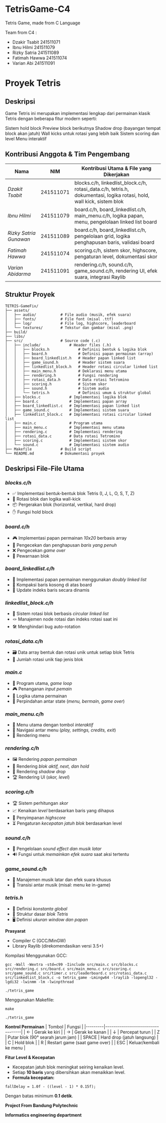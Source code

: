 # TetrisGame-C4
Tetris Game, made from C Language

Team from C4 :
- Dzakir Tsabit 241511071
- Ibnu Hilmi 241511079
- Rizky Satria 241511089
- Fatimah Hawwa 241511074
- Varian Abi 241511091

# Proyek Tetris

## Deskripsi
Game Tetris ini merupakan implementasi lengkap dari permainan klasik Tetris dengan beberapa fitur modern seperti:

Sistem hold block
Preview block berikutnya
Shadow drop (bayangan tempat block akan jatuh)
Wall kicks untuk rotasi yang lebih baik
Sistem scoring dan level
Menu interaktif

## Kontribusi Anggota & Tim Pengembang

| Nama                      | NIM         | Kontribusi Utama & File yang Dikerjakan                                                                               |
|---------------------------|-------------|-----------------------------------------------------------------------------------------------------------------------|
| *Dzakit Tsabit*           | 241511071   | blocks.c/h, linkedlist_block.c/h, rotasi_data.c/h, tetris.h, dokumentasi, logika rotasi, hold, wall kick, sistem blok |
| *Ibnu Hilmi*              | 241511079   | board.c/h, board_linkedlist.c/h, main_menu.c/h, logika papan, menu, pengelolaan linked list board                     |
| *Rizky Satria Gunawan*    | 241511089   | board.c/h, board_linkedlist.c/h, pengelolaan grid, logika penghapusan baris, validasi board                           |
| *Fatimah Hawwa*           | 241511074   | scoring.c/h, sistem skor, highscore, pengaturan level, dokumentasi skor                                               |
| *Varian Abidarma*         | 241511091   | rendering.c/h, sound.c/h, game_sound.c/h, rendering UI, efek suara, integrasi Raylib                                  |

## Struktur Proyek
```
TETRIS-GameFix/
├── assets/
│   ├── audio/           # File audio (musik, efek suara)
│   ├── fonts/           # File font (misal .ttf)
│   ├── log/             # File log, highscore, leaderboard
│   └── textures/        # Tekstur dan gambar (misal .png)
├── build/
├── libs/
├── src/                 # Source code (.c)
│   ├── include/             # Header files (.h)
│   │   ├── blocks.h             # Definisi bentuk & logika blok
│   │   ├── board.h              # Definisi papan permainan (array)
│   │   ├── board_linkedlist.h   # Header papan linked list
│   │   ├── game_sound.h         # Header sistem suara
│   │   ├── linkedlist_block.h   # Header rotasi circular linked list
│   │   ├── main_menu.h          # Deklarasi menu utama
│   │   ├── rendering.h          # Fungsi rendering
│   │   ├── rotasi_data.h        # Data rotasi Tetromino
│   │   ├── scoring.h            # Sistem skor
│   │   ├── sound.h              # Sistem audio
│   │   └── tetris.h             # Definisi umum & struktur global
│   ├── blocks.c             # Implementasi logika blok
│   ├── board.c              # Implementasi papan array
│   ├── board_linkedlist.c   # Implementasi papan linked list
│   ├── game_sound.c         # Implementasi sistem suara
│   ├── linkedlist_block.c   # Implementasi rotasi circular linked list
│   ├── main.c               # Program utama
│   ├── main_menu.c          # Implementasi menu utama
│   ├── rendering.c          # Implementasi rendering
│   ├── rotasi_data.c        # Data rotasi Tetromino
│   ├── scoring.c            # Implementasi sistem skor
│   └── sound.c              # Implementasi sistem audio
├── Makefile             # Build script
└── README.md            # Dokumentasi proyek
```

## Deskripsi File-File Utama

### *blocks.c/h*
- ✅ Implementasi bentuk-bentuk blok Tetris (I, J, L, O, S, T, Z)
- 🔄 Rotasi blok dan logika wall-kick
- 📦 Pergerakan blok (horizontal, vertikal, hard drop)
- ✋ Fungsi hold block

### *board.c/h*
- 🎮 Implementasi papan permainan *10x20* berbasis array
- 🧹 Pengecekan dan penghapusan *baris yang penuh*
- ❌ Pengecekan *game over*
- 🎨 Pewarnaan blok

### *board_linkedlist.c/h*
- 🧩 Implementasi papan permainan menggunakan *doubly linked list*
- 🧹 Kompaksi baris kosong di atas board
- 🔄 Update indeks baris secara dinamis

### *linkedlist_block.c/h*
- 🔄 Sistem rotasi blok berbasis *circular linked list*
- 🪢 Manajemen node rotasi dan indeks rotasi saat ini
- 🛠 Menghindari bug auto-rotation

### *rotasi_data.c/h*
- 🗃 Data array bentuk dan rotasi unik untuk setiap blok Tetris
- 🔢 Jumlah rotasi unik tiap jenis blok

### *main.c*
- 🔁 Program utama, *game loop*
- 🎮 Penanganan *input pemain*
- 🧠 Logika utama permainan
- 🔄 Perpindahan antar state (*menu, bermain, game over*)

### *main_menu.c/h*
- 📜 Menu utama dengan tombol *interaktif*
- 🔄 Navigasi antar menu (*play, settings, credits, exit*)
- 🎨 Rendering menu

### *rendering.c/h*
- 🖼 Rendering *papan permainan*
- 🔲 Rendering *blok aktif, next, dan hold*
- 👥 Rendering *shadow drop*
- 🏆 Rendering UI (*skor, level*)

### *scoring.c/h*
- 🏆 Sistem perhitungan *skor*
- 📈 Kenaikan *level* berdasarkan baris yang dihapus
- 💾 Penyimpanan *highscore*
- ⏳ Pengaturan *kecepatan jatuh blok* berdasarkan level

### *sound.c/h*
- 🎵 Pengelolaan *sound effect dan musik latar*
- 🔊 Fungsi untuk *memainkan efek suara* saat aksi tertentu

### *game_sound.c/h*
- 🎼 Manajemen musik latar dan efek suara khusus
- 🔄 Transisi antar musik (misal: menu ke in-game)

### *tetris.h*
- 🔢 Definisi *konstanta global*
- 🔲 Struktur dasar *blok Tetris*
- 🖥 Definisi *ukuran window dan papan*

**Prasyarat**

- Compiler C (GCC/MinGW)
- Library Raylib (direkomendasikan versi 3.5+)

Kompilasi
Menggunakan GCC:

```
gcc -Wall -Wextra -std=c99 -Iinclude src/main.c src/blocks.c src/rendering.c src/board.c src/main_menu.c src/scoring.c src/game_sound.c src/timer.c src/leaderboard.c src/rotasi_data.c src/linkedlist_block.c -o tetris_game -Lmingw64 -lraylib -lopengl32 -lgdi32 -lwinmm -lm -lwinpthread
```

```
./tetris_game
```

Menggunakan Makefile:

```
make
```

```
./tetris_game
```

**Kontrol Permainan**
| Tombol  | Fungsi                            |
|---------|-----------------------------------|
| ←       | Gerak ke kiri                    |
| →       | Gerak ke kanan                   |
| ↓       | Percepat turun                   |
| Z       | Putar blok (90° searah jarum jam) |
| SPACE   | Hard drop (jatuh langsung)       |
| C       | Hold blok                        |
| R       | Restart game (saat game over)    |
| ESC     | Keluar/kembali ke menu           |

**Fitur Level & Kecepatan**

- Kecepatan jatuh blok meningkat seiring kenaikan level.
- Setiap **10 baris** yang dibersihkan akan menaikkan level.
- **Formula kecepatan:**
```
fallDelay = 1.0f - ((level - 1) * 0.15f);
```
Dengan batas minimum **0.1 detik**.

**Project From Bandung Polytechnic**

**Informatics engineering department**


